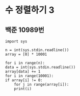 # 수 정렬하기 3

## 백준 10989번

```text
import sys

n = int(sys.stdin.readline())
array = [0] * 10001

for i in range(n):
data = int(sys.stdin.readline())
array[data] += 1
for i in range(10001):
if array[i] != 0:
    for j in range(array[i]):
    print(i)
```

